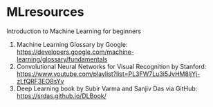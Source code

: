 # MLresources
Introduction to Machine Learning for beginners 

1. Machine Learning Glossary by Google: https://developers.google.com/machine-learning/glossary/fundamentals
2. Convolutional Neural Networks for Visual Recognition by Stanford: https://www.youtube.com/playlist?list=PL3FW7Lu3i5JvHM8ljYj-zLfQRF3EO8sYv
3. Deep Learning book by Subir Varma and Sanjiv Das via GitHub: https://srdas.github.io/DLBook/
